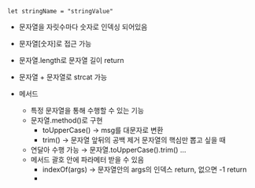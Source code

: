 `let stringName = "stringValue"`

- 문자열을 자릿수마다 숫자로 인덱싱 되어있음
- 문자열[숫자]로 접근 가능
- 문자열.length로 문자열 길이 return
- 문자열 + 문자열로 strcat 가능

- 메서드
	- 특정 문자열을 통해 수행할 수 있는 기능
	- 문자열.method()로 구현
		- toUpperCase() → msg를 대문자로 변환
		- trim() → 문자열 앞뒤의 공백 제거
		  문자열의 핵심만 뽑고 싶을 때
	- 연달아 수행 가능 → 문자열.toUpperCase().trim() …
	- 메서드 괄호 안에 파라메터 받을 수 있음
		- indexOf(args) → 문자열안의 args의 인덱스 return, 없으면 -1 return
		- 
	